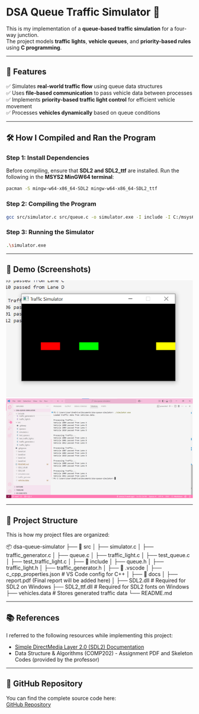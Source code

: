 # DSA Queue Traffic Simulator 🚦

This is my implementation of a **queue-based traffic simulation** for a four-way junction.  
The project models **traffic lights**, **vehicle queues**, and **priority-based rules** using **C programming**.

---

## 🚀 Features
✅ Simulates **real-world traffic flow** using queue data structures  
✅ Uses **file-based communication** to pass vehicle data between processes  
✅ Implements **priority-based traffic light control** for efficient vehicle movement  
✅ Processes **vehicles dynamically** based on queue conditions  

---

## 🛠 How I Compiled and Ran the Program  

### **Step 1: Install Dependencies**  
Before compiling, ensure that **SDL2 and SDL2_ttf** are installed.
Run the following in the **MSYS2 MinGW64 terminal**:
```sh
pacman -S mingw-w64-x86_64-SDL2 mingw-w64-x86_64-SDL2_ttf
```  
### **Step 2: Compiling the Program**
```sh
gcc src/simulator.c src/queue.c -o simulator.exe -I include -I C:/msys64/mingw64/include -L C:/msys64/mingw64/lib -lmingw32 -lSDL2main -lSDL2 -lSDL2_ttf -lpthread
```
### **Step 3: Running the Simulator**
```sh
.\simulator.exe
```
---

## 📸 Demo (Screenshots)
![Traffic SDL2 Simulation Demo](ss1.png)
![Traffic Terminal Output Demo](ss2.png)

---

## 📂 Project Structure
This is how my project files are organized:

📦 dsa-queue-simulator
├── 📂 src
│   ├── simulator.c
│   ├── traffic_generator.c
│   ├── queue.c
│   ├── traffic_light.c
│   ├── test_queue.c
│   ├── test_traffic_light.c
│
├── 📂 include
│   ├── queue.h
│   ├── traffic_light.h
│   ├── traffic_generator.h
│
├── 📂 .vscode
│   ├── c_cpp_properties.json  # VS Code config for C++
│
├── 📂 docs
│   ├── report.pdf  (Final report will be added here)
│
├── SDL2.dll                 # Required for SDL2 on Windows
├── SDL2_ttf.dll             # Required for SDL2 fonts on Windows
├── vehicles.data            # Stores generated traffic data
└── README.md

---

## 📚 References
I referred to the following resources while implementing this project:
- [Simple DirectMedia Layer 2.0 (SDL2) Documentation](https://wiki.libsdl.org/SDL2/FrontPage)
- Data Structure & Algorithms (COMP202) - Assignment PDF and Skeleton Codes (provided by the professor)

---

## 🔗 GitHub Repository  
You can find the complete source code here:  
[GitHub Repository](https://github.com/avxxsa/dsa-queue-simulator)